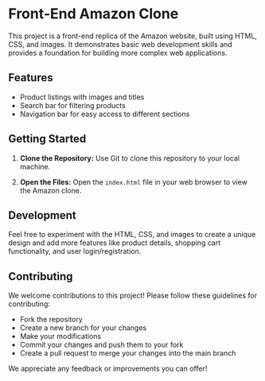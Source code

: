 # Front-End Amazon Clone

This project is a front-end replica of the Amazon website, built using HTML, CSS, and images. It demonstrates basic web development skills and provides a foundation for building more complex web applications.

## Features

* Product listings with images and titles
* Search bar for filtering products
* Navigation bar for easy access to different sections

## Getting Started

1. **Clone the Repository:**
   Use Git to clone this repository to your local machine.

2. **Open the Files:**
   Open the `index.html` file in your web browser to view the Amazon clone.

## Development

Feel free to experiment with the HTML, CSS, and images to create a unique design and add more features like product details, shopping cart functionality, and user login/registration.

## Contributing

We welcome contributions to this project! Please follow these guidelines for contributing:

* Fork the repository
* Create a new branch for your changes
* Make your modifications
* Commit your changes and push them to your fork
* Create a pull request to merge your changes into the main branch

We appreciate any feedback or improvements you can offer!
